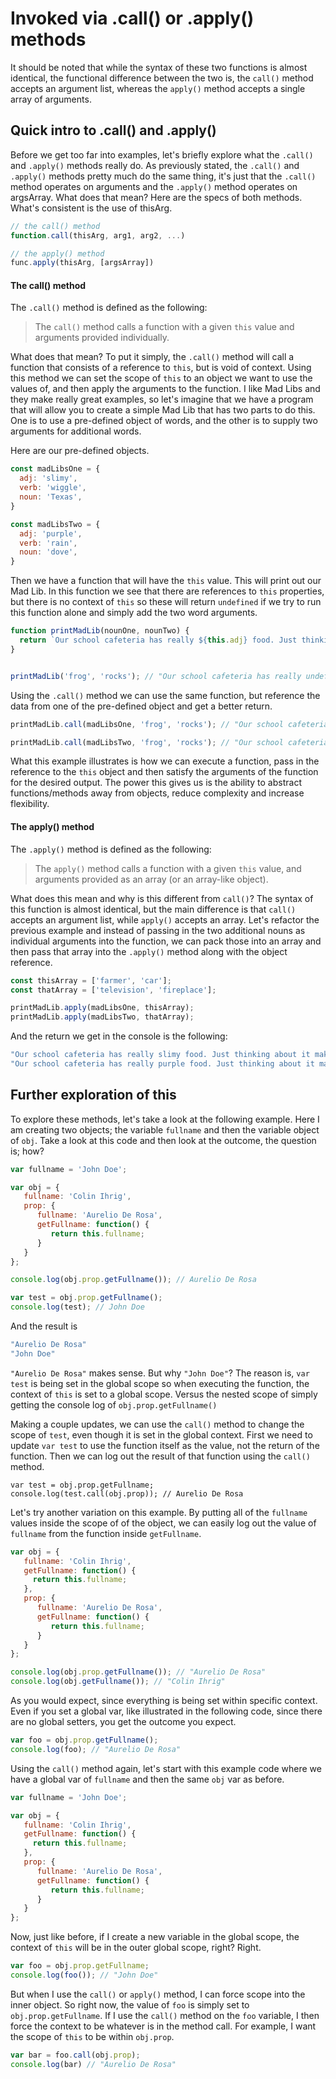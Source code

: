 # Invoked via .call() or .apply() methods

It should be noted that while the syntax of these two functions is almost identical, the functional difference between the two is, the `call()` method accepts an argument list, whereas the `apply()` method accepts a single array of arguments.

## Quick intro to .call() and .apply()

Before we get too far into examples, let's briefly explore what the `.call()` and `.apply()` methods really do. As previously stated, the `.call()` and `.apply()` methods pretty much do the same thing, it's just that the `.call()` method operates on arguments and the `.apply()` method operates on argsArray. What does that mean? Here are the specs of both methods. What's consistent is the use of thisArg.

```js
// the call() method
function.call(thisArg, arg1, arg2, ...)

// the apply() method
func.apply(thisArg, [argsArray])
```

#### The call() method

The `.call()` method is defined as the following:

> The `call()` method calls a function with a given `this` value and arguments provided individually.

What does that mean? To put it simply, the `.call()` method will call a function that consists of a reference to `this`, but is void of context. Using this method we can set the scope of `this` to an object we want to use the values of, and then apply the arguments to the function. I like Mad Libs and they make really great examples, so let's imagine that we have a program that will allow you to create a simple Mad Lib that has two parts to do this. One is to use a pre-defined object of words, and the other is to supply two arguments for additional words.

Here are our pre-defined objects.

```js
const madLibsOne = {
  adj: 'slimy',
  verb: 'wiggle',
  noun: 'Texas',
}

const madLibsTwo = {
  adj: 'purple',
  verb: 'rain',
  noun: 'dove',
}
```

Then we have a function that will have the `this` value. This will print out our Mad Lib. In this function we see that there are references to `this` properties, but there is no context of `this` so these will return `undefined` if we try to run this function alone and simply add the two word arguments.

```js
function printMadLib(nounOne, nounTwo) {
  return `Our school cafeteria has really ${this.adj} food. Just thinking about it makes my stomach ${this.verb}. The hamburgers tastes like ${this.noun}. My friend Dave likes the ${nounOne} and thinks that it's made of ${nounTwo}.`
}


printMadLib('frog', 'rocks'); // "Our school cafeteria has really undefined food. Just thinking ..."
```

Using the `.call()` method we can use the same function, but reference the data from one of the pre-defined object and get a better return.

```js
printMadLib.call(madLibsOne, 'frog', 'rocks'); // "Our school cafeteria has really slimy food. Just thinking about it makes my stomach wiggle. The hamburgers tastes like Texas. My friend Dave likes the frog and thinks that it's made of rocks."

printMadLib.call(madLibsTwo, 'frog', 'rocks'); // "Our school cafeteria has really purple food. Just thinking about it makes my stomach rain. The hamburgers tastes like dove. My friend Dave likes the frog and thinks that it's made of rocks."
```

What this example illustrates is how we can execute a function, pass in the reference to the `this` object and then satisfy the arguments of the function for the desired output. The power this gives us is the ability to abstract functions/methods away from objects, reduce complexity and increase flexibility.

#### The apply() method

The `.apply()` method is defined as the following:

> The `apply()` method calls a function with a given `this` value, and arguments provided as an array (or an array-like object).

What does this mean and why is this different from `call()`? The syntax of this function is almost identical, but the main difference is that `call()` accepts an argument list, while `apply()` accepts an array. Let's refactor the previous example and instead of passing in the two additional nouns as individual arguments into the function, we can pack those into an array and then pass that array into the `.apply()` method along with the object reference.

```js
const thisArray = ['farmer', 'car'];
const thatArray = ['television', 'fireplace'];

printMadLib.apply(madLibsOne, thisArray);
printMadLib.apply(madLibsTwo, thatArray);
```

And the return we get in the console is the following:

```js
"Our school cafeteria has really slimy food. Just thinking about it makes my stomach wiggle. The hamburgers tastes like Texas. My friend Dave likes the farmer and thinks that it's made of car."
"Our school cafeteria has really purple food. Just thinking about it makes my stomach rain. The hamburgers tastes like dove. My friend Dave likes the television and thinks that it's made of fireplace."
```



## Further exploration of this

To explore these methods, let's take a look at the following example. Here I am creating two objects; the variable `fullname` and then the variable object of `obj`. Take a look at this code and then look at the outcome, the question is; how?

```js
var fullname = 'John Doe';

var obj = {
   fullname: 'Colin Ihrig',
   prop: {
      fullname: 'Aurelio De Rosa',
      getFullname: function() {
         return this.fullname;
      }
   }
};

console.log(obj.prop.getFullname()); // Aurelio De Rosa

var test = obj.prop.getFullname();
console.log(test); // John Doe
```

And the result is

```js
"Aurelio De Rosa"
"John Doe"
```

`"Aurelio De Rosa"` makes sense. But why `"John Doe"`? The reason is, `var test` is being set in the global scope so when executing the function, the context of `this` is set to a global scope. Versus the nested scope of simply getting the console log of `obj.prop.getFullname()`

Making a couple updates, we can use the `call()` method to change the scope of `test`, even though it is set in the global context. First we need to update `var test` to use the function itself as the value, not the return of the function. Then we can log out the result of that function using the `call()` method.

```
var test = obj.prop.getFullname;
console.log(test.call(obj.prop)); // Aurelio De Rosa
```

Let's try another variation on this example. By putting all of the `fullname` values inside the scope of of the object, we can easily log out the value of `fullname` from the function inside `getFullname`.

```js
var obj = {
   fullname: 'Colin Ihrig',
   getFullname: function() {
     return this.fullname;
   },
   prop: {
      fullname: 'Aurelio De Rosa',
      getFullname: function() {
         return this.fullname;
      }
   }
};

console.log(obj.prop.getFullname()); // "Aurelio De Rosa"
console.log(obj.getFullname()); // "Colin Ihrig"
```

As you would expect, since everything is being set within specific context. Even if you set a global var, like illustrated in the following code, since there are no global setters, you get the outcome you expect.

```js
var foo = obj.prop.getFullname();
console.log(foo); // "Aurelio De Rosa"
```

Using the `call()` method again, let's start with this example code where we have a global var of `fullname` and then the same `obj` var as before.

```js
var fullname = 'John Doe';

var obj = {
   fullname: 'Colin Ihrig',
   getFullname: function() {
     return this.fullname;
   },
   prop: {
      fullname: 'Aurelio De Rosa',
      getFullname: function() {
         return this.fullname;
      }
   }
};
```

Now, just like before, if I create a new variable in the global scope, the context of `this` will be in the outer global scope, right? Right.

```js
var foo = obj.prop.getFullname;
console.log(foo()); // "John Doe"
```

But when I use the `call()` or `apply()` method, I can force scope into the inner object. So right now, the value of `foo` is simply set to `obj.prop.getFullname`. If I use the `call()` method on the `foo` variable, I then force the context to be whatever is in the method call. For example, I want the scope of `this` to be within `obj.prop`.

```js
var bar = foo.call(obj.prop);
console.log(bar) // "Aurelio De Rosa"
```
